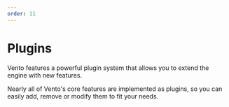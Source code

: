 ```yaml
---
order: 11
---
```


# Plugins

Vento features a powerful plugin system that allows you to extend the engine
with new features.

Nearly all of Vento's core features are implemented as plugins,
so you can easily add, remove or modify them to fit your needs.
